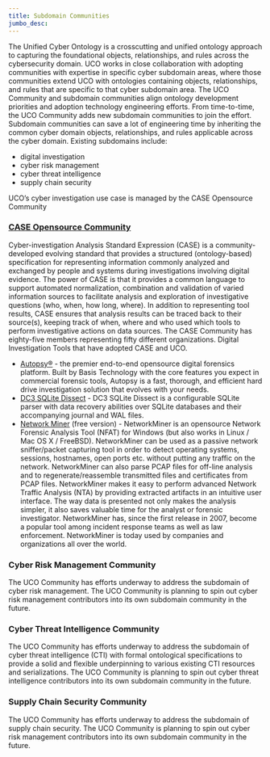 ```yaml
---
title: Subdomain Communities
jumbo_desc:
---
```

The Unified Cyber Ontology is a crosscutting and unified ontology approach to capturing the foundational objects, relationships, and rules across the cybersecurity domain. UCO works in close collaboration with adopting communities with expertise in specific cyber subdomain areas, where those communities extend UCO with ontologies containing objects, relationships, and rules that are specific to that cyber subdomain area. The UCO Community and subdomain communities align ontology development priorities and adoption technology engineering efforts. From time-to-time, the UCO Community adds new subdomain communities to join the effort. Subdomain communities can save a lot of engineering time by inheriting the common cyber domain objects, relationships, and rules applicable across the cyber domain.
Existing subdomains include:
- digital investigation
- cyber risk management
- cyber threat intelligence
- supply chain security

UCO’s cyber investigation use case is managed by the CASE Opensource Community

### [CASE Opensource Community](https://caseontology.org)
Cyber-investigation Analysis Standard Expression (CASE) is a community-developed evolving standard that provides a structured (ontology-based) specification for representing information commonly analyzed and exchanged by people and systems during investigations involving digital evidence. The power of CASE is that it provides a common language to support automated normalization, combination and validation of varied information sources to facilitate analysis and exploration of investigative questions (who, when, how long, where). In addition to representing tool results, CASE ensures that analysis results can be traced back to their source(s), keeping track of when, where and who used which tools to perform investigative actions on data sources.
The CASE Community has eighty-five members representing fifty different organizations.
Digital Investigation Tools that have adopted CASE and UCO.
- [Autopsy®](https://www.autopsy.com/) - the premier end-to-end opensource digital forensics platform. Built by Basis Technology with the core features you expect in commercial forensic tools, Autopsy is a fast, thorough, and efficient hard drive investigation solution that evolves with your needs.
- [DC3 SQLite Dissect](https://github.com/Defense-Cyber-Crime-Center/sqlite-dissect) - DC3 SQLite Dissect is a configurable SQLite parser with data recovery abilities over SQLite databases and their accompanying journal and WAL files.
- [Network Miner](https://www.netresec.com/?page=Networkminer) (free version) - NetworkMiner is an opensource Network Forensic Analysis Tool (NFAT) for Windows (but also works in Linux / Mac OS X / FreeBSD). NetworkMiner can be used as a passive network sniffer/packet capturing tool in order to detect operating systems, sessions, hostnames, open ports etc. without putting any traffic on the network. NetworkMiner can also parse PCAP files for off-line analysis and to regenerate/reassemble transmitted files and certificates from PCAP files. NetworkMiner makes it easy to perform advanced Network Traffic Analysis (NTA) by providing extracted artifacts in an intuitive user interface. The way data is presented not only makes the analysis simpler, it also saves valuable time for the analyst or forensic investigator. NetworkMiner has, since the first release in 2007, become a popular tool among incident response teams as well as law enforcement. NetworkMiner is today used by companies and organizations all over the world.


### Cyber Risk Management Community
The UCO Community has efforts underway to address the subdomain of cyber risk management. The UCO Community is planning to spin out cyber risk management contributors into its own subdomain community in the future.


### Cyber Threat Intelligence Community
The UCO Community has efforts underway to address the subdomain of cyber threat intelligence (CTI) with formal ontological specifications to provide a solid and flexible underpinning to various existing CTI resources and serializations. The UCO Community is planning to spin out cyber threat intelligence contributors into its own subdomain community in the future.


### Supply Chain Security Community
The UCO Community has efforts underway to address the subdomain of supply chain security. The UCO Community is planning to spin out cyber risk management contributors into its own subdomain community in the future.
